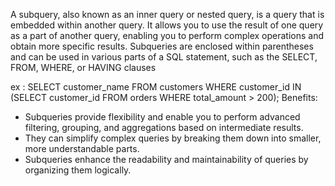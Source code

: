 A subquery, also known as an inner query or nested query, is a query that is embedded within another query. It allows you to use the result of one query as a part of another query, enabling you to perform complex operations and obtain more specific results. Subqueries are enclosed within parentheses and can be used in various parts of a SQL statement, such as the SELECT, FROM, WHERE, or HAVING clauses

ex : 
SELECT customer_name
FROM customers
WHERE customer_id IN (SELECT customer_id FROM orders WHERE total_amount > 200);
 Benefits:
 
- Subqueries provide flexibility and enable you to perform
advanced filtering, grouping, and aggregations based on intermediate results. 
- They can simplify complex queries by breaking them down into smaller, more understandable parts.
- Subqueries enhance the readability and maintainability of queries by organizing them logically.